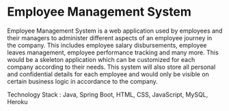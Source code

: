# Employee Management System
Employee Management System is a web application used by employees and their managers to administer different aspects of an employee journey in the company. This includes employee salary disbursements, employee leaves management, employee performance tracking and many more. This would be a skeleton application which can be customized for each company according to their needs. This system will also store all personal and confidential details for each employee and would only be visible on certain business logic in accordance to the company.

Technology Stack : Java, Spring Boot, HTML, CSS, JavaScript, MySQL, Heroku
